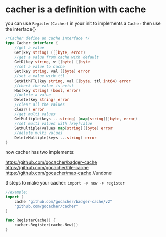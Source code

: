 # cacher is a definition with cache

you can use `Register(Cacher)` in your init to implements a `Cacher` then use the interface{}
```go
/*Cacher define an cache interface */
type Cacher interface {
	//get a value
	Get(key string) ([]byte, error)
	//get a value from cache with default
	GetD(key string, v []byte) []byte
	//set a value to cache
	Set(key string, val []byte) error
	//set a value with ttl
	SetWithTTL(key string, val []byte, ttl int64) error
	//check the value is exist
	Has(key string) (bool, error)
	//delete a value
	Delete(key string) error
	//clear all the values
	Clear() error
	//get multi values
	GetMultiple(keys ...string) (map[string][]byte, error)
	//set multi values with [key]value
	SetMultiple(values map[string][]byte) error
	//delete multi values
	DeleteMultiple(keys ...string) error
}
```


now cacher has two implements:

https://github.com/gocacher/badger-cache  
https://github.com/gocacher/file-cache  
https://github.com/gocacher/map-cache  //undone

3 steps to make your cacher: `import -> new -> register`  
```go 
//example:
import (
	cache "github.com/gocacher/badger-cache/v2"
	"github.com/gocacher/cacher"
)

func RegisterCache() {
	cacher.Register(cache.New())
}
```
